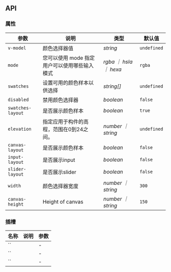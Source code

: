 ## API

### 属性

| 参数              | 说明                                         | 类型                   | 默认值      |
| ----------------- | -------------------------------------------- | ---------------------- | ----------- |
| `v-model`         | 颜色选择器值                                 | _string_               | `undefined` |
| `mode`            | 您可以使用 mode 指定用户可以使用哪些输入模式 | _rgba ｜ hsla ｜ hexa_ | `rgba`      |
| `swatches`        | 设置可用的颜色样本以供选择                   | _string[]_             | `undefined` |
| `disabled`        | 禁用颜色选择器                               | _boolean_              | `false`     |
| `swatches-layout` | 是否展示颜色样本                             | _boolean_              | `true`      |
| `elevation`       | 指定应用于构件的高程，范围在0到24之间。      | _number ｜ string_     | `undefined` |
| `canvas-layout`   | 是否展示颜色样本                             | _boolean_              | `false`     |
| `input-layout`    | 是否展示input                                | _boolean_              | `false`     |
| `slider-layout`   | 是否展示slider                               | _boolean_              | `false`     |
| `width`           | 颜色选择器宽度                               | _number ｜ string_     | `300`       |
| `canvas-height`   | Height of canvas                             | _number ｜ string_     | `150`       |

### 插槽

| 名称 | 说明 | 参数 |
| ---- | ---- | ---- |
| ``   |      | -    |
| ``   |      | -    |
| ``   |      | -    |
